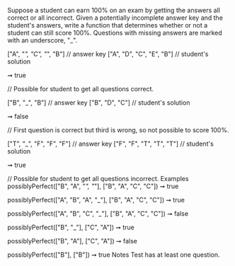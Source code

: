 Suppose a student can earn 100% on an exam by getting the answers all correct or all incorrect. Given a potentially incomplete answer key and the student's answers, write a function that determines whether or not a student can still score 100%. Questions with missing answers are marked with an underscore, "_".

["A", "_", "C", "_", "B"]   // answer key
["A", "D", "C", "E", "B"]   // student's solution

➞ true

// Possible for student to get all questions correct.

["B", "_", "B"]   // answer key
["B", "D", "C"]   // student's solution

➞ false

// First question is correct but third is wrong, so not possible to score 100%.

["T", "_", "F", "F", "F"]   // answer key
["F", "F", "T", "T", "T"]   // student's solution

➞ true

// Possible for student to get all questions incorrect.
Examples
possiblyPerfect(["B", "A", "_", "_"], ["B", "A", "C", "C"]) ➞ true

possiblyPerfect(["A", "B", "A", "_"], ["B", "A", "C", "C"]) ➞ true

possiblyPerfect(["A", "B", "C", "_"], ["B", "A", "C", "C"]) ➞ false

possiblyPerfect(["B", "_"], ["C", "A"]) ➞ true

possiblyPerfect(["B", "A"], ["C", "A"]) ➞ false

possiblyPerfect(["B"], ["B"]) ➞ true
Notes
Test has at least one question.